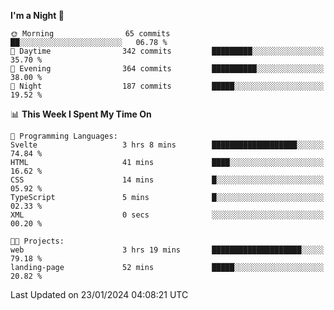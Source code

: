 <!--START_SECTION:waka-->
**I'm a Night 🦉** 

```text
🌞 Morning                65 commits          ██░░░░░░░░░░░░░░░░░░░░░░░   06.78 % 
🌆 Daytime                342 commits         █████████░░░░░░░░░░░░░░░░   35.70 % 
🌃 Evening                364 commits         ██████████░░░░░░░░░░░░░░░   38.00 % 
🌙 Night                  187 commits         █████░░░░░░░░░░░░░░░░░░░░   19.52 % 
```


📊 **This Week I Spent My Time On** 

```text
💬 Programming Languages: 
Svelte                   3 hrs 8 mins        ███████████████████░░░░░░   74.84 % 
HTML                     41 mins             ████░░░░░░░░░░░░░░░░░░░░░   16.62 % 
CSS                      14 mins             █░░░░░░░░░░░░░░░░░░░░░░░░   05.92 % 
TypeScript               5 mins              █░░░░░░░░░░░░░░░░░░░░░░░░   02.33 % 
XML                      0 secs              ░░░░░░░░░░░░░░░░░░░░░░░░░   00.20 % 

🐱‍💻 Projects: 
web                      3 hrs 19 mins       ████████████████████░░░░░   79.18 % 
landing-page             52 mins             █████░░░░░░░░░░░░░░░░░░░░   20.82 % 
```


 Last Updated on 23/01/2024 04:08:21 UTC
<!--END_SECTION:waka-->
